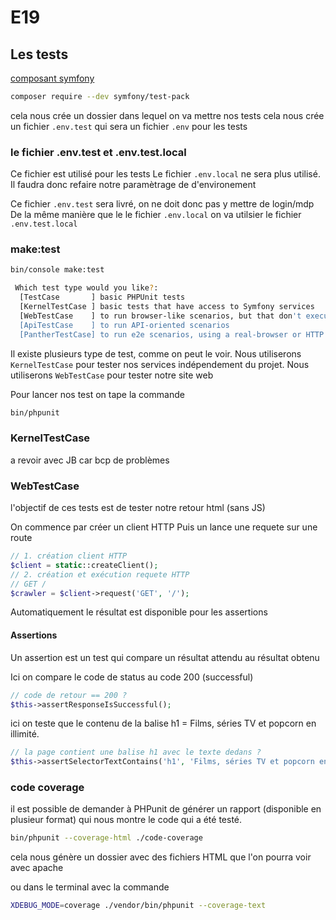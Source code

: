 # E19

## Les tests

[composant symfony](https://symfony.com/doc/5.4/testing.html)

```bash
composer require --dev symfony/test-pack
```

cela nous crée un dossier dans lequel on va mettre nos tests
cela nous crée un fichier `.env.test` qui sera un fichier `.env` pour les tests

### le fichier .env.test et .env.test.local

Ce fichier est utilisé pour les tests
Le fichier `.env.local` ne sera plus utilisé.
Il faudra donc refaire notre paramètrage de d'environement

Ce fichier `.env.test` sera livré, on ne doit donc pas y mettre de login/mdp
De la même manière que le le fichier `.env.local` on va utilsier le fichier `.env.test.local`

### make:test

```bash
bin/console make:test

 Which test type would you like?:
  [TestCase       ] basic PHPUnit tests
  [KernelTestCase ] basic tests that have access to Symfony services
  [WebTestCase    ] to run browser-like scenarios, but that don't execute JavaScript code
  [ApiTestCase    ] to run API-oriented scenarios
  [PantherTestCase] to run e2e scenarios, using a real-browser or HTTP client and a real web server
```

Il existe plusieurs type de test, comme on peut le voir.
Nous utiliserons `KernelTestCase` pour tester nos services indépendement du projet.
Nous utiliserons `WebTestCase` pour tester notre site web

Pour lancer nos test on tape la commande

```bash
bin/phpunit
```

### KernelTestCase

a revoir avec JB car bcp de problèmes

### WebTestCase

l'objectif de ces tests est de tester notre retour html (sans JS)

On commence par créer un client HTTP
Puis un lance une requete sur une route

```php
// 1. création client HTTP
$client = static::createClient();
// 2. création et exécution requete HTTP
// GET /
$crawler = $client->request('GET', '/');
```

Automatiquement le résultat est disponible pour les assertions

#### Assertions

Un assertion est un test qui compare un résultat attendu au résultat obtenu

Ici on compare le code de status au code 200 (successful)

```php
// code de retour == 200 ?
$this->assertResponseIsSuccessful();
```

ici on teste que le contenu de la balise h1 = Films, séries TV et popcorn en illimité.

```php
// la page contient une balise h1 avec le texte dedans ?
$this->assertSelectorTextContains('h1', 'Films, séries TV et popcorn en illimité.')
```

### code coverage

il est possible de demander à PHPunit de générer un rapport (disponible en plusieur format) qui nous montre le code qui a été testé.

```bash
bin/phpunit --coverage-html ./code-coverage
```

cela nous génère un dossier avec des fichiers HTML que l'on pourra voir avec apache

ou dans le terminal avec la commande

```bash
XDEBUG_MODE=coverage ./vendor/bin/phpunit --coverage-text
```
